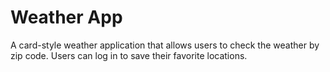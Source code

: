 # Weather App
A card-style weather application that allows users to check the weather by zip code. Users can log in to save their favorite locations.

